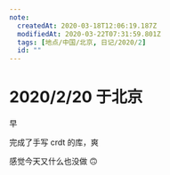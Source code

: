 ```yaml
---
note:
  createdAt: 2020-03-18T12:06:19.187Z
  modifiedAt: 2020-03-22T07:31:59.801Z
  tags: [地点/中国/北京, 日记/2020/2]
  id: ""
---
```


# 2020/2/20 于北京

<!-- @timer "date":"Thu Feb 20 2020 09:09:16 GMT+0800 (CST) -->

早

<!-- @timer "date":"Thu Feb 20 2020 18:51:18 GMT+0800 (CST)","duration":"about 10 hours -->

完成了手写 crdt 的库，爽

<!-- @timer "date":"Thu Feb 20 2020 21:49:29 GMT+0800 (CST)","duration":"about 3 hours -->

感觉今天又什么也没做 🙃
